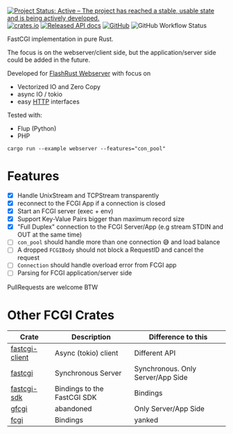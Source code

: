 [![Project Status: Active – The project has reached a stable, usable state and is being actively developed.](https://www.repostatus.org/badges/latest/active.svg)](https://www.repostatus.org/#active)
[![crates.io](https://img.shields.io/crates/v/async-fcgi.svg)](https://crates.io/crates/async-fcgi)
[![Released API docs](https://docs.rs/async-fcgi/badge.svg)](https://docs.rs/async-fcgi)
[![GitHub](https://img.shields.io/github/license/User65k/async-fcgi)](./LICENSE)
![GitHub Workflow Status](https://img.shields.io/github/actions/workflow/status/User65k/async-fcgi/rust.yml)

FastCGI implementation in pure Rust.

The focus is on the webserver/client side, but the application/server side could be added in the future.

Developed for [FlashRust Webserver](https://github.com/User65k/flash_rust_ws)
with focus on
- Vectorized IO and Zero Copy
- async IO / tokio
- easy [HTTP](https://crates.io/crates/http) interfaces

Tested with:
- Flup (Python)
- PHP

`cargo run --example webserver --features="con_pool"`

# Features

- [x] Handle UnixStream and TCPStream transparently
- [x] reconnect to the FCGI App if a connection is closed
- [x] Start an FCGI server (exec + env)
- [x] Support Key-Value Pairs bigger than maximum record size
- [x] "Full Duplex" connection to the FCGI Server/App (e.g stream STDIN and OUT at the same time)
- [ ] `con_pool` should handle more than one connection :sweat_smile: and load balance
- [ ] A dropped `FCGIBody` should not block a RequestID and cancel the request
- [ ] `Connection` should handle overload error from FCGI app
- [ ] Parsing for FCGI application/server side

PullRequests are welcome BTW

# Other FCGI Crates

|Crate|Description|Difference to this
|---|---|---|
| [fastcgi-client](https://crates.io/crates/fastcgi-client) | Async (tokio) client | Different API
| [fastcgi](https://crates.io/crates/fastcgi) | Synchronous Server | Synchronous. Only Server/App Side
| [fastcgi-sdk](https://crates.io/crates/fastcgi-sdk) | Bindings to the FastCGI SDK | Bindings
| [gfcgi](https://crates.io/crates/gfcgi) | abandoned | Only Server/App Side
| [fcgi](https://crates.io/crates/fcgi) | Bindings | yanked
